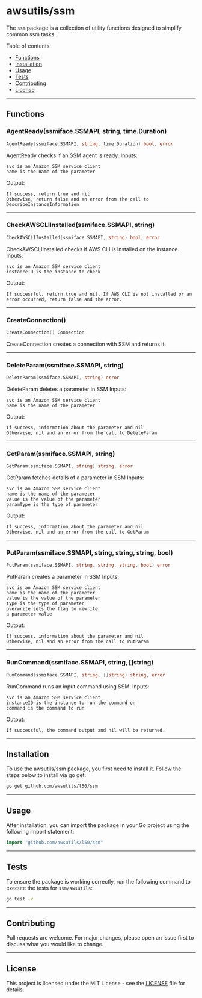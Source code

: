 # awsutils/ssm

The `ssm` package is a collection of utility functions
designed to simplify common ssm tasks.

Table of contents:

- [Functions](#functions)
- [Installation](#installation)
- [Usage](#usage)
- [Tests](#tests)
- [Contributing](#contributing)
- [License](#license)

---

## Functions

### AgentReady(ssmiface.SSMAPI, string, time.Duration)

```go
AgentReady(ssmiface.SSMAPI, string, time.Duration) bool, error
```

AgentReady checks if an SSM agent is ready.
Inputs:

    svc is an Amazon SSM service client
    name is the name of the parameter

Output:

    If success, return true and nil
    Otherwise, return false and an error from the call to DescribeInstanceInformation

---

### CheckAWSCLIInstalled(ssmiface.SSMAPI, string)

```go
CheckAWSCLIInstalled(ssmiface.SSMAPI, string) bool, error
```

CheckAWSCLIInstalled checks if AWS CLI is installed on the instance.
Inputs:

    svc is an Amazon SSM service client
    instanceID is the instance to check

Output:

    If successful, return true and nil. If AWS CLI is not installed or an error occurred, return false and the error.

---

### CreateConnection()

```go
CreateConnection() Connection
```

CreateConnection creates a connection
with SSM and returns it.

---

### DeleteParam(ssmiface.SSMAPI, string)

```go
DeleteParam(ssmiface.SSMAPI, string) error
```

DeleteParam deletes a parameter in SSM
Inputs:

    svc is an Amazon SSM service client
    name is the name of the parameter

Output:

    If success, information about the parameter and nil
    Otherwise, nil and an error from the call to DeleteParam

---

### GetParam(ssmiface.SSMAPI, string)

```go
GetParam(ssmiface.SSMAPI, string) string, error
```

GetParam fetches details of a parameter in SSM
Inputs:

    svc is an Amazon SSM service client
    name is the name of the parameter
    value is the value of the parameter
    paramType is the type of parameter

Output:

    If success, information about the parameter and nil
    Otherwise, nil and an error from the call to GetParam

---

### PutParam(ssmiface.SSMAPI, string, string, string, bool)

```go
PutParam(ssmiface.SSMAPI, string, string, string, bool) error
```

PutParam creates a parameter in SSM
Inputs:

    svc is an Amazon SSM service client
    name is the name of the parameter
    value is the value of the parameter
    type is the type of parameter
    overwrite sets the flag to rewrite
    a parameter value

Output:

    If success, information about the parameter and nil
    Otherwise, nil and an error from the call to PutParam

---

### RunCommand(ssmiface.SSMAPI, string, []string)

```go
RunCommand(ssmiface.SSMAPI, string, []string) string, error
```

RunCommand runs an input command using SSM.
Inputs:

    svc is an Amazon SSM service client
    instanceID is the instance to run the command on
    command is the command to run

Output:

    If successful, the command output and nil will be returned.

---

## Installation

To use the awsutils/ssm package, you first need to install it.
Follow the steps below to install via go get.

```bash
go get github.com/awsutils/l50/ssm
```

---

## Usage

After installation, you can import the package in your Go project
using the following import statement:

```go
import "github.com/awsutils/l50/ssm"
```

---

## Tests

To ensure the package is working correctly, run the following
command to execute the tests for `ssm/awsutils`:

```bash
go test -v
```

---

## Contributing

Pull requests are welcome. For major changes,
please open an issue first to discuss what
you would like to change.

---

## License

This project is licensed under the MIT
License - see the [LICENSE](../LICENSE)
file for details.

